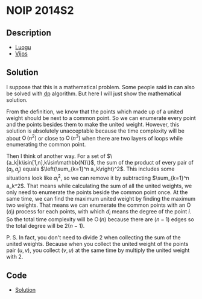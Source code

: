 # NOIP 2014S2

## Description

- [Luogu](https://www.luogu.com.cn/problem/P1351)
- [Vijos](https://www.vijos.org/p/1906)

## Solution

I suppose that this is a mathematical problem. Some people said in can also be solved with <abbr title="dynamic programming">dp</abbr> algorithm. But here I will just show the mathematical solution.

From the definition, we know that the points which made up of a united weight should be next to a common point. So we can enumerate every point and the points besides them to make the united weight. However, this solution is absolutely unacceptable because the time complexity will be about $\operatorname{O}(n^2)$ or close to $\operatorname{O}(n^3)$ when there are two layers of loops while enumerating the common point.

Then I think of another way. For a set of $\{a_k|k\isin[1,n],k\isin\mathbb{N}\}$, the sum of the product of every pair of $(a_i,a_j)$ equals $\left(\sum_{k=1}^n a_k\right)^2$. This includes some situations look like $a_i^2$, so we can remove it by subtracting $\sum_{k=1}^n a_k^2$. That means while calculating the sum of all the united weights, we only need to enumerate the points beside the common point once. At the same time, we can find the maximum united weight by finding the maximum two weights. That means we can enumerate the common points with an $\operatorname{O}(d_i)$ process for each points, with which $d_i$ means the degree of the point $i$. So the total time complexity will be $\operatorname{O}(n)$ because there are $(n-1)$ edges so the total degree will be $2(n-1)$.

P. S. In fact, you don't need to divide 2 when collecting the sum of the united weights. Because when you collect the united weight of the points pair $(u,v)$, you collect $(v,u)$ at the same time by multiply the united weight with 2.

## Code

- [Solution](NOIP.2014S2.0.cpp)
